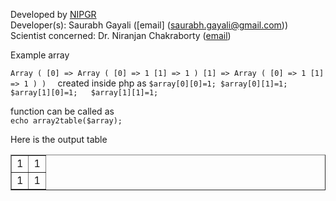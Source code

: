 Developed by [NIPGR](www.nipgr.res.in)  
Developer(s): Saurabh Gayali ([email] (saurabh.gayali@gmail.com))  
Scientist concerned: Dr. Niranjan Chakraborty ([email](nchakraborty@gmail.com))





Example array

`Array ( [0] => Array ( [0] => 1 [1] => 1 ) [1] => Array ( [0] => 1 [1] => 1 ) ) 
`
created inside php as
`$array[0][0]=1;
$array[0][1]=1;  
$array[1][0]=1;  
$array[1][1]=1;`


function can be called as  
`echo array2table($array);`

Here is the output table
<table border=1><tbody><tr><td>1</td><td>1</td></tr><tr><td>1</td><td>1</td></tr></tbody></table>
